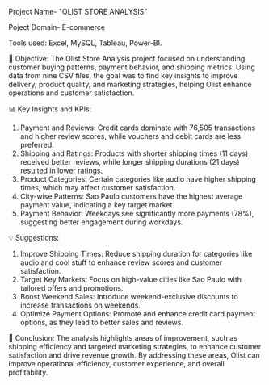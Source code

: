 Project Name- "OLIST STORE ANALYSIS"

Poject Domain- E-commerce

Tools used: Excel, MySQL, Tableau, Power-BI.

📌 Objective:
The Olist Store Analysis project focused on understanding customer buying patterns, payment behavior, and shipping metrics. Using data from nine CSV files, the goal was to find key insights to improve delivery, product quality, and marketing strategies, helping Olist enhance operations and customer satisfaction.

📊 Key Insights and KPIs:
1. Payment and Reviews: Credit cards dominate with 76,505 transactions and higher review scores, while vouchers and debit cards are less preferred.
2. Shipping and Ratings: Products with shorter shipping times (11 days) received better reviews, while longer shipping durations (21 days) resulted in lower ratings.
3. Product Categories: Certain categories like audio have higher shipping times, which may affect customer satisfaction.
4. City-wise Patterns: Sao Paulo customers have the highest average payment value, indicating a key target market.
5. Payment Behavior: Weekdays see significantly more payments (78%), suggesting better engagement during workdays.

💡 Suggestions:
1. Improve Shipping Times: Reduce shipping duration for categories like audio and cool stuff to enhance review scores and customer satisfaction.
2. Target Key Markets: Focus on high-value cities like Sao Paulo with tailored offers and promotions.
3. Boost Weekend Sales: Introduce weekend-exclusive discounts to increase transactions on weekends.
4. Optimize Payment Options: Promote and enhance credit card payment options, as they lead to better sales and reviews.

📌 Conclusion:
The analysis highlights areas of improvement, such as shipping efficiency and targeted marketing strategies, to enhance customer satisfaction and drive revenue growth. By addressing these areas, Olist can improve operational efficiency, customer experience, and overall profitability.
